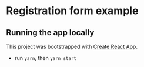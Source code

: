# Registration form example

## Running the app locally

This project was bootstrapped with [Create React App](https://github.com/facebook/create-react-app).

- run `yarn`, then `yarn start`
